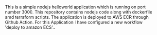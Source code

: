 This is a simple nodejs helloworld application which is running on port number 3000.
This repository contains nodejs code along with dockerfile amd terraform scripts.
The application is deployed to AWS ECR through Github Action.
For this Application I have configured a new workflow 'deploy to amazon ECS'..

